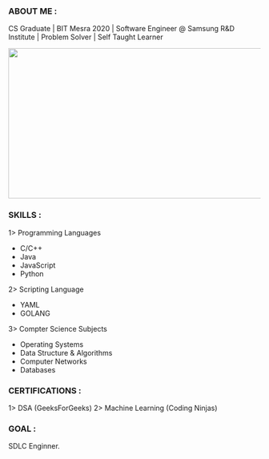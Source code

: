### ABOUT ME :
   CS Graduate | BIT Mesra 2020 |
   Software Engineer @ Samsung R&D Institute |
   Problem Solver | Self Taught Learner
   
<img width="700" height="300" src="https://media4.giphy.com/media/qgQUggAC3Pfv687qPC/giphy.gif?cid=ecf05e47km6li6r0513am5tgs3onm1jiz5g6m89mkddyv3wt&rid=giphy.gif&ct=g">

### SKILLS :
1> Programming Languages
   - C/C++
   - Java
   - JavaScript
   - Python
   
2> Scripting Language
   - YAML
   - GOLANG
   
3> Compter Science Subjects 
   - Operating Systems
   - Data Structure & Algorithms
   - Computer Networks
   - Databases
   
   
### CERTIFICATIONS : 
1> DSA (GeeksForGeeks)
2> Machine Learning (Coding Ninjas)

### GOAL :  
SDLC Enginner.

